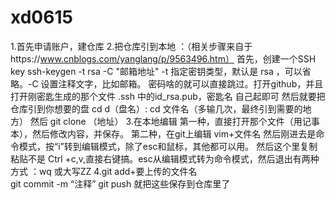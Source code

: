 ﻿# xd0615 
1.首先申请账户，建仓库
2.把仓库引到本地 ：（相关步骤来自于https://www.cnblogs.com/yanglang/p/9563496.htm）
  首先，创建一个SSH       key ssh-keygen -t rsa -C "邮箱地址"
                         -t 指定密钥类型，默认是 rsa ，可以省略。-C 设置注释文字，比如邮箱。
                         密码啥的就可以直接跳过。打开github，并且打开刚密匙生成的那个文件 .ssh 中的id_rsa.pub，密匙名                           自己起即可
  然后就要把仓库引到你想要的盘 cd d（盘名）:
                               cd 文件名（多输几次，最终引到需要的地方）
   然后 git clone （地址）
 3.在本地编辑 第一种，直接打开那个文件（用记事本），然后修改内容，并保存。
              第二种，在git上编辑  vim+文件名  然后刚进去是命令模式，按“i”转到编辑模式，除了esc和鼠标，其他都可以用。                       然后这个里复制粘贴不是 Ctrl +c,v,直接右键搞。esc从编辑模式转为命令模式，然后退出有两种方式  ：wq                       或大写ZZ
4.git add+要上传的文件名    
  git commit -m “注释”
  git push
  就把这些保存到仓库里了
